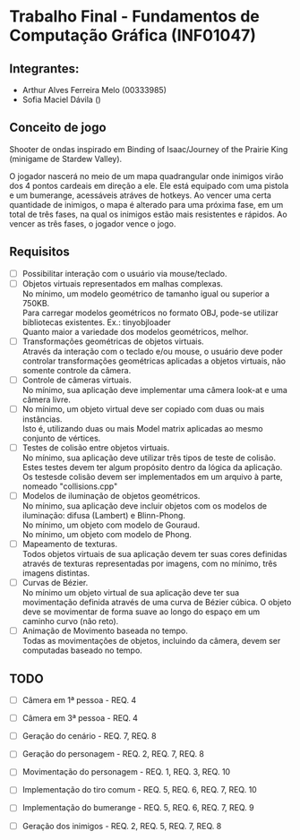 
# Trabalho Final - Fundamentos de Computação Gráfica (INF01047)

## Integrantes:

- Arthur Alves Ferreira Melo (00333985)
- Sofia Maciel Dávila ()

## Conceito de jogo

Shooter de ondas inspirado em Binding of Isaac/Journey of the Prairie King (minigame de Stardew Valley).

O jogador nascerá no meio de um mapa quadrangular onde inimigos virão dos 4 pontos cardeais em direção a ele. 
Ele está equipado com uma pistola e um bumerange, acessáveis atráves de hotkeys. 
Ao vencer uma certa quantidade de inimigos, o mapa é alterado para uma próxima fase, em um total de três fases, na qual os inimigos estão mais resistentes e rápidos. 
Ao vencer as três fases, o jogador vence o jogo.

## Requisitos

- [ ] Possibilitar interação com o usuário via mouse/teclado.
- [ ] Objetos virtuais representados em malhas complexas.  
      No mínimo, um modelo geométrico de tamanho igual ou superior a 750KB.  
      Para carregar modelos geométricos no formato OBJ, pode-se utilizar bibliotecas existentes. Ex.: tinyobjloader  
      Quanto maior a variedade dos modelos geométricos, melhor.  
- [ ] Transformações geométricas de objetos virtuais.  
      Através da interação com o teclado e/ou mouse, o usuário deve poder controlar transformações geométricas aplicadas a objetos virtuais, não somente controle da câmera.  
- [ ] Controle de câmeras virtuais.  
      No mínimo, sua aplicação deve implementar uma câmera look-at e uma câmera livre.  
- [ ] No mínimo, um objeto virtual deve ser copiado com duas ou mais instâncias.   
      Isto é, utilizando duas ou mais Model matrix aplicadas ao mesmo conjunto de vértices.  
- [ ] Testes de colisão entre objetos virtuais.  
      No mínimo, sua aplicação deve utilizar três tipos de teste de colisão.  
      Estes testes devem ter algum propósito dentro da lógica da aplicação.  
      Os testesde colisão devem ser implementados em um arquivo à parte, nomeado "collisions.cpp"  
- [ ] Modelos de iluminação de objetos geométricos.  
      No mínimo, sua aplicação deve incluir objetos com os modelos de iluminação: difusa (Lambert) e Blinn-Phong.  
      No mínimo, um objeto com modelo de Gouraud.  
      No mínimo, um objeto com modelo de Phong.  
- [ ] Mapeamento de texturas.  
      Todos objetos virtuais de sua aplicação devem ter suas cores definidas através de texturas representadas por imagens, com no mínimo, três imagens distintas.  
- [ ] Curvas de Bézier.  
      No mínimo um objeto virtual de sua aplicação deve ter sua movimentação definida através de uma curva de Bézier cúbica. O objeto deve se movimentar de forma suave ao longo do espaço em um caminho curvo (não reto).  
- [ ] Animação de Movimento baseada no tempo.  
      Todas as movimentações de objetos, incluindo da câmera, devem ser computadas baseado no tempo.  
      
## TODO

- [ ] Câmera em 1ª pessoa - REQ. 4
- [ ] Câmera em 3ª pessoa - REQ. 4
- [ ] Geração do cenário - REQ. 7, REQ. 8
- [ ] Geração do personagem - REQ. 2, REQ. 7, REQ. 8
- [ ] Movimentação do personagem - REQ. 1, REQ. 3, REQ. 10
- [ ] Implementação do tiro comum - REQ. 5, REQ. 6, REQ. 7, REQ. 10
- [ ] Implementação do bumerange - REQ. 5, REQ. 6, REQ. 7, REQ. 9
- [ ] Geração dos inimigos - REQ. 2, REQ. 5, REQ. 7, REQ. 8
      
